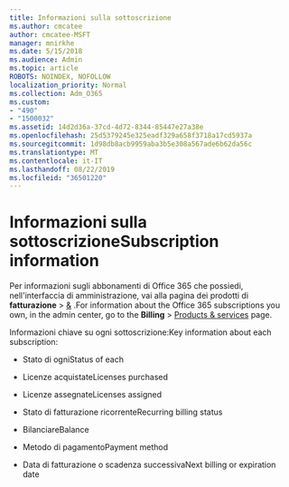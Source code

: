 ```yaml
---
title: Informazioni sulla sottoscrizione
ms.author: cmcatee
author: cmcatee-MSFT
manager: mnirkhe
ms.date: 5/15/2018
ms.audience: Admin
ms.topic: article
ROBOTS: NOINDEX, NOFOLLOW
localization_priority: Normal
ms.collection: Adm_O365
ms.custom:
- "490"
- "1500032"
ms.assetid: 14d2d36a-37cd-4d72-8344-85447e27a38e
ms.openlocfilehash: 25d5379245e325eadf329a658f3718a17cd5937a
ms.sourcegitcommit: 1d98db8acb9959aba3b5e308a567ade6b62da56c
ms.translationtype: MT
ms.contentlocale: it-IT
ms.lasthandoff: 08/22/2019
ms.locfileid: "36501220"
---
```

# <a name="subscription-information"></a><span data-ttu-id="b8dd3-102">Informazioni sulla sottoscrizione</span><span class="sxs-lookup"><span data-stu-id="b8dd3-102">Subscription information</span></span>

<span data-ttu-id="b8dd3-103">Per informazioni sugli abbonamenti di Office 365 che possiedi, nell'interfaccia di amministrazione, vai alla pagina dei prodotti di **fatturazione** \> [&](https://go.microsoft.com/fwlink/p/?linkid=842054) .</span><span class="sxs-lookup"><span data-stu-id="b8dd3-103">For information about the Office 365 subscriptions you own, in the admin center, go to the **Billing** \> [Products & services](https://go.microsoft.com/fwlink/p/?linkid=842054) page.</span></span>
  
<span data-ttu-id="b8dd3-104">Informazioni chiave su ogni sottoscrizione:</span><span class="sxs-lookup"><span data-stu-id="b8dd3-104">Key information about each subscription:</span></span>
  
- <span data-ttu-id="b8dd3-105">Stato di ogni</span><span class="sxs-lookup"><span data-stu-id="b8dd3-105">Status of each</span></span>

- <span data-ttu-id="b8dd3-106">Licenze acquistate</span><span class="sxs-lookup"><span data-stu-id="b8dd3-106">Licenses purchased</span></span>

- <span data-ttu-id="b8dd3-107">Licenze assegnate</span><span class="sxs-lookup"><span data-stu-id="b8dd3-107">Licenses assigned</span></span>

- <span data-ttu-id="b8dd3-108">Stato di fatturazione ricorrente</span><span class="sxs-lookup"><span data-stu-id="b8dd3-108">Recurring billing status</span></span>

- <span data-ttu-id="b8dd3-109">Bilanciare</span><span class="sxs-lookup"><span data-stu-id="b8dd3-109">Balance</span></span>

- <span data-ttu-id="b8dd3-110">Metodo di pagamento</span><span class="sxs-lookup"><span data-stu-id="b8dd3-110">Payment method</span></span>

- <span data-ttu-id="b8dd3-111">Data di fatturazione o scadenza successiva</span><span class="sxs-lookup"><span data-stu-id="b8dd3-111">Next billing or expiration date</span></span>